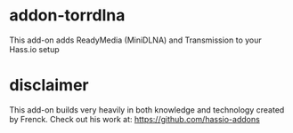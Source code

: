 # addon-torrdlna
This add-on adds ReadyMedia (MiniDLNA) and Transmission to your Hass.io setup


# disclaimer
This add-on builds very heavily in both knowledge and technology created by Frenck. Check out his work at: https://github.com/hassio-addons 
